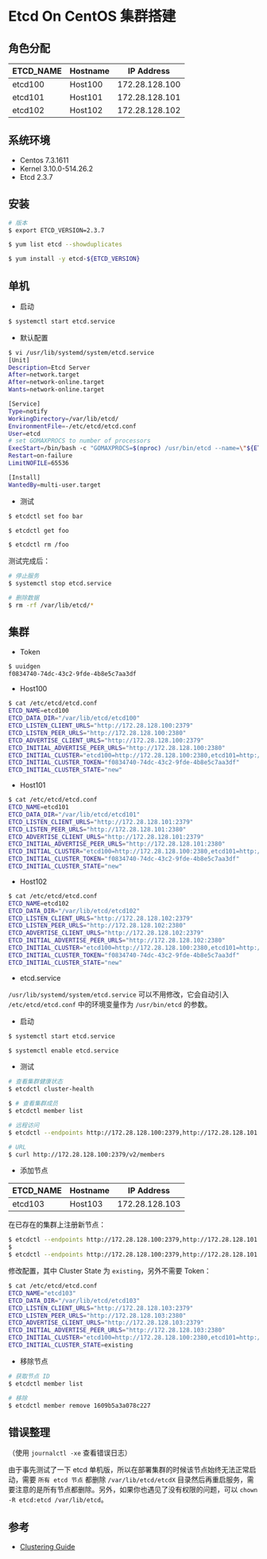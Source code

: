 # Etcd On CentOS 集群搭建

## 角色分配

| ETCD_NAME | Hostname  | IP Address     |
| --------- | --------- | ---------      |
| etcd100   | Host100   | 172.28.128.100 |
| etcd101   | Host101   | 172.28.128.101 |
| etcd102   | Host102   | 172.28.128.102 |

## 系统环境

* Centos 7.3.1611
* Kernel 3.10.0-514.26.2
* Etcd 2.3.7

## 安装

```sh
# 版本
$ export ETCD_VERSION=2.3.7

$ yum list etcd --showduplicates

$ yum install -y etcd-${ETCD_VERSION}
```

## 单机

* 启动

```sh
$ systemctl start etcd.service
```

* 默认配置

```sh
$ vi /usr/lib/systemd/system/etcd.service
[Unit]
Description=Etcd Server
After=network.target
After=network-online.target
Wants=network-online.target

[Service]
Type=notify
WorkingDirectory=/var/lib/etcd/
EnvironmentFile=-/etc/etcd/etcd.conf
User=etcd
# set GOMAXPROCS to number of processors
ExecStart=/bin/bash -c "GOMAXPROCS=$(nproc) /usr/bin/etcd --name=\"${ETCD_NAME}\" --data-dir=\"${ETCD_DATA_DIR}\" --listen-client-urls=\"${ETCD_LISTEN_CLIENT_URLS}\""
Restart=on-failure
LimitNOFILE=65536

[Install]
WantedBy=multi-user.target
```

* 测试

```sh
$ etcdctl set foo bar

$ etcdctl get foo

$ etcdctl rm /foo
```

测试完成后：

```sh
# 停止服务
$ systemctl stop etcd.service

# 删除数据
$ rm -rf /var/lib/etcd/*
```

## 集群

* Token

```sh
$ uuidgen
f0834740-74dc-43c2-9fde-4b8e5c7aa3df
```

* Host100

```sh
$ cat /etc/etcd/etcd.conf
ETCD_NAME=etcd100
ETCD_DATA_DIR="/var/lib/etcd/etcd100"
ETCD_LISTEN_CLIENT_URLS="http://172.28.128.100:2379"
ETCD_LISTEN_PEER_URLS="http://172.28.128.100:2380"
ETCD_ADVERTISE_CLIENT_URLS="http://172.28.128.100:2379"
ETCD_INITIAL_ADVERTISE_PEER_URLS="http://172.28.128.100:2380"
ETCD_INITIAL_CLUSTER="etcd100=http://172.28.128.100:2380,etcd101=http://172.28.128.101:2380,etcd102=http://172.28.128.102:2380"
ETCD_INITIAL_CLUSTER_TOKEN="f0834740-74dc-43c2-9fde-4b8e5c7aa3df"
ETCD_INITIAL_CLUSTER_STATE="new"
```

* Host101

```sh
$ cat /etc/etcd/etcd.conf
ETCD_NAME=etcd101
ETCD_DATA_DIR="/var/lib/etcd/etcd101"
ETCD_LISTEN_CLIENT_URLS="http://172.28.128.101:2379"
ETCD_LISTEN_PEER_URLS="http://172.28.128.101:2380"
ETCD_ADVERTISE_CLIENT_URLS="http://172.28.128.101:2379"
ETCD_INITIAL_ADVERTISE_PEER_URLS="http://172.28.128.101:2380"
ETCD_INITIAL_CLUSTER="etcd100=http://172.28.128.100:2380,etcd101=http://172.28.128.101:2380,etcd102=http://172.28.128.102:2380"
ETCD_INITIAL_CLUSTER_TOKEN="f0834740-74dc-43c2-9fde-4b8e5c7aa3df"
ETCD_INITIAL_CLUSTER_STATE="new"
```

* Host102

```sh
$ cat /etc/etcd/etcd.conf
ETCD_NAME=etcd102
ETCD_DATA_DIR="/var/lib/etcd/etcd102"
ETCD_LISTEN_CLIENT_URLS="http://172.28.128.102:2379"
ETCD_LISTEN_PEER_URLS="http://172.28.128.102:2380"
ETCD_ADVERTISE_CLIENT_URLS="http://172.28.128.102:2379"
ETCD_INITIAL_ADVERTISE_PEER_URLS="http://172.28.128.102:2380"
ETCD_INITIAL_CLUSTER="etcd100=http://172.28.128.100:2380,etcd101=http://172.28.128.101:2380,etcd102=http://172.28.128.102:2380"
ETCD_INITIAL_CLUSTER_TOKEN="f0834740-74dc-43c2-9fde-4b8e5c7aa3df"
ETCD_INITIAL_CLUSTER_STATE="new"
```

* etcd.service

`/usr/lib/systemd/system/etcd.service` 可以不用修改，它会自动引入 `/etc/etcd/etcd.conf` 中的环境变量作为 `/usr/bin/etcd` 的参数。

* 启动

```sh
$ systemctl start etcd.service

$ systemctl enable etcd.service
```

* 测试

```sh
# 查看集群健康状态
$ etcdctl cluster-health

$ # 查看集群成员
$ etcdctl member list

# 远程访问
$ etcdctl --endpoints http://172.28.128.100:2379,http://172.28.128.101:2379,172.28.128.102:2379 cluster-health

# URL
$ curl http://172.28.128.100:2379/v2/members
```

* 添加节点

| ETCD_NAME | Hostname  | IP Address     |
| --------- | --------- | ---------      |
| etcd103   | Host103   | 172.28.128.103 |

在已存在的集群上注册新节点：

```sh
$ etcdctl --endpoints http://172.28.128.100:2379,http://172.28.128.101:2379,172.28.128.102:2379 member add etcd103 http://10.0.1.4:2380
$
$ etcdctl --endpoints http://172.28.128.100:2379,http://172.28.128.101:2379,172.28.128.102:2379 member list
```

修改配置，其中 Cluster State 为 `existing`，另外不需要 Token：

```sh
$ cat /etc/etcd/etcd.conf
ETCD_NAME="etcd103"
ETCD_DATA_DIR="/var/lib/etcd/etcd103"
ETCD_LISTEN_CLIENT_URLS="http://172.28.128.103:2379"
ETCD_LISTEN_PEER_URLS="http://172.28.128.103:2380"
ETCD_ADVERTISE_CLIENT_URLS="http://172.28.128.103:2379"
ETCD_INITIAL_ADVERTISE_PEER_URLS="http://172.28.128.103:2380"
ETCD_INITIAL_CLUSTER="etcd100=http://172.28.128.100:2380,etcd101=http://172.28.128.101:2380,etcd102=http://172.28.128.102:2380,etcd103=http://172.28.128.103:2380"
ETCD_INITIAL_CLUSTER_STATE=existing
```

* 移除节点

```sh
# 获取节点 ID
$ etcdctl member list

# 移除
$ etcdctl member remove 1609b5a3a078c227
```

## 错误整理

（使用 `journalctl -xe` 查看错误日志）

由于事先测试了一下 etcd 单机版，所以在部署集群的时候该节点始终无法正常启动，需要 `所有 etcd 节点` 都删除 `/var/lib/etcd/etcdX` 目录然后再重启服务，需要注意的是所有节点都删除。另外，如果你也遇见了没有权限的问题，可以 `chown -R etcd:etcd /var/lib/etcd`。

## 参考

* [Clustering Guide](https://coreos.com/etcd/docs/2.3.7/clustering.html)
